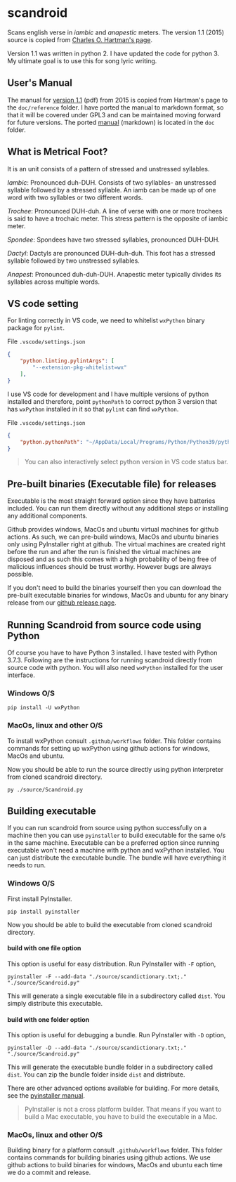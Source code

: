 # scandroid
Scans english verse in *iambic* and *anapestic* meters. The version 1.1
(2015) source is copied from [Charles O. Hartman's page](https://oak.conncoll.edu/cohar/Programs.htm).

Version 1.1 was written in python 2. I have updated the code for python 3. 
My ultimate goal is to use this for song lyric writing.

## User's Manual
The manual for [version 1.1](doc/reference/Scandroid_Manual_1-1.pdf) (pdf) from 2015 is copied from Hartman's page to the ``doc/reference`` folder. I have ported the manual to markdown format, so that it will be covered under GPL3 and can be maintained moving forward for future versions. The ported [manual](doc/manual.md) (markdown) is located in the ``doc`` folder. 

## What is Metrical Foot?
It is an unit consists of a pattern of stressed and unstressed syllables.

*Iambic*: Pronounced duh-DUH. Consists of two syllables- an unstressed syllable followed by a 
stressed syllable. An iamb can be made up of one word with two syllables or two different words.

*Trochee*: Pronounced DUH-duh. A line of verse with one or more trochees is said to have a 
trochaic meter. This stress pattern is the opposite of iambic meter.

*Spondee*: Spondees have two stressed syllables, pronounced DUH-DUH.

*Dactyl*: Dactyls are pronounced DUH-duh-duh. This foot has a stressed 
syllable followed by two unstressed syllables.

*Anapest*: Pronounced duh-duh-DUH. Anapestic meter typically divides 
its syllables across multiple words.

## VS code setting

For linting correctly in VS code,
we need to whitelist ``wxPython`` binary package for ``pylint``.

File ``.vscode/settings.json``
```json
{
    "python.linting.pylintArgs": [
        "--extension-pkg-whitelist=wx"
    ],
}
```

I use VS code for development and I have multiple versions of python
installed and therefore, point ``pythonPath`` to 
correct python 3 version that has ``wxPython`` installed in it so that ``pylint`` can find ``wxPython``.

File ``.vscode/settings.json``
```json
{
    "python.pythonPath": "~/AppData/Local/Programs/Python/Python39/python.exe",
}
```

> You can also interactively select python version in VS code status bar.

## Pre-built binaries (Executable file) for releases
Executable is the most straight forward option since they have batteries included. You can run them directly without any additional steps or installing any additional components.

Github provides windows, MacOs and ubuntu virtual machines for github actions.
As such, we can pre-build windows, MacOs and ubuntu binaries only using PyInstaller right at github.
The virtual machines are created right before the run 
and after the run is finished the virtual machines are disposed and as such this comes with a high
probability of being free of malicious influences should be trust worthy. However bugs are always possible.

If you don't need to build the binaries yourself then you can download
the pre-built executable binaries for
windows, MacOs and ubuntu for any binary release from our [github release page](../../releases).

## Running Scandroid from source code using Python
Of course you have to have Python 3 installed. I have tested with Python 3.7.3.
Following are the instructions for running scandroid directly from source code with python. 
You will also need `wxPython` installed for the user interface.

### Windows O/S

```
pip install -U wxPython
```
### MacOs, linux and other O/S
To install wxPython consult `.github/workflows` folder.
This folder contains commands for setting up wxPython using github actions
for windows, MacOs and ubuntu.

Now you should be able to run the source directly using python interpreter from cloned scandroid directory.
```
py ./source/Scandroid.py
```

## Building executable
If you can run scandroid from source using python successfully on a machine then you can use
`pyinstaller` to build executable for the same o/s in the same machine.
Executable can be a preferred option since running executable won't need a machine with python
and wxPython
installed. You can just distribute the executable bundle. The bundle will have everything it
needs to run.

### Windows O/S

First install PyInstaller.
```
pip install pyinstaller
```
Now you should be able to build the executable from cloned scandroid directory.

#### build with one file option
This option is useful for easy distribution. Run PyInstaller with `-F` option,

```
pyinstaller -F --add-data "./source/scandictionary.txt;." "./source/Scandroid.py"
```
This will generate a single executable file in a subdirectory called `dist`. You simply distribute
this executable.

#### build with one folder option
This option is useful for debugging a bundle. Run PyInstaller with `-D` option,

```
pyinstaller -D --add-data "./source/scandictionary.txt;." "./source/Scandroid.py"
```
This will generate the executable bundle folder in a subdirectory called `dist`. You can zip
the bundle folder inside `dist` and distribute.

There are other advanced options available for building. 
For more details, see the [pyinstaller manual](https://pyinstaller.readthedocs.io/).

> PyInstaller is not a cross platform builder. That means if you want to build a Mac
> executable, you have to build the executable in a Mac.

### MacOs, linux and other O/S
Building binary for a platform consult `.github/workflows` folder.
This folder contains commands for building binaries using github actions. We use github actions
to build binaries for windows, MacOs and ubuntu each time we do a commit and release.

